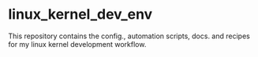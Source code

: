# linux_kernel_dev_env
This repository contains the config., automation scripts, docs. and recipes for my linux kernel development workflow.
